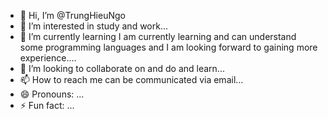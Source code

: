 - 👋 Hi, I’m @TrungHieuNgo
- 👀 I’m interested in study and work...
- 🌱 I’m currently learning I am currently learning and can understand some programming languages ​​and I am looking forward to gaining more experience....
- 💞️ I’m looking to collaborate on and do and learn...
- 📫 How to reach me can be communicated via email...
- 😄 Pronouns: ...
- ⚡ Fun fact: ...

<!---
TrungHieuNgo/TrungHieuNgo is a ✨ special ✨ repository because its `README.md` (this file) appears on your GitHub profile.
You can click the Preview link to take a look at your changes.
--->
